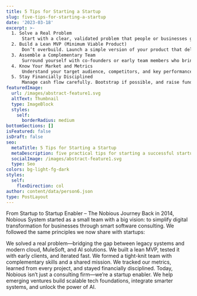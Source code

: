 ```yaml
---
title: 5 Tips for Starting a Startup
slug: five-tips-for-starting-a-startup
date: '2023-03-18'
excerpt: >-
  1. Solve a Real Problem
      Start with a clear, validated problem that people or businesses genuinely face. The best startups solve pain points that are urgent, frequent, and costly.
  2. Build a Lean MVP (Minimum Viable Product)
      Don’t overbuild. Launch a simple version of your product that delivers core value. Iterate based on user feedback.
  3. Assemble a Complementary Team
      Surround yourself with co-founders or early team members who bring diverse skills—tech, business, design, and operations.
  4. Know Your Market and Metrics
      Understand your target audience, competitors, and key performance indicators (KPIs). Data-driven decisions help you grow smarter.
  5. Stay Financially Disciplined
      Manage cash flow carefully. Bootstrap if possible, and raise funds only when you have traction or a clear growth plan.
featuredImage:
  url: /images/abstract-feature1.svg
  altText: Thumbnail
  type: ImageBlock
  styles:
    self:
      borderRadius: medium
bottomSections: []
isFeatured: false
isDraft: false
seo:
  metaTitle: 5 Tips for Starting a Startup
  metaDescription: five practical tips for starting a successful startup, especially relevant in tech or software consulting.
  socialImage: /images/abstract-feature1.svg
  type: Seo
colors: bg-light-fg-dark
styles:
  self:
    flexDirection: col
author: content/data/person6.json
type: PostLayout
---
```


From Startup to Startup Enabler – The Nobious Journey
Back in 2014, Nobious System started as a small team with a big vision: to simplify digital transformation for businesses through smart software consulting. We followed the same principles we now share with startups:

We solved a real problem—bridging the gap between legacy systems and modern cloud, MuleSoft, and AI solutions.
We built a lean MVP, tested it with early clients, and iterated fast.
We formed a tight-knit team with complementary skills and a shared mission.
We tracked our metrics, learned from every project, and stayed financially disciplined.
Today, Nobious isn’t just a consulting firm—we’re a startup enabler. We help emerging ventures build scalable tech foundations, integrate smarter systems, and unlock the power of AI.